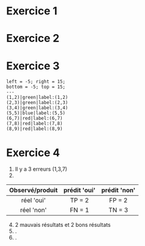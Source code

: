 # Exercice 1



# Exercice 2



# Exercice 3

```desmos-graph
left = -5; right = 15;
bottom = -5; top = 15;
---
(1,2)|green|label:(1,2)
(2,3)|green|label:(2,3)
(3,4)|green|label:(3,4)
(5,5)|blue|label:(5,5)
(6,7)|red|label:(6,7)
(7,8)|red|label:(7,8)
(8,9)|red|label:(8,9)
```


# Exercice 4

1. Il y a 3 erreurs (1,3,7)
2. 
   
| Observé/produit | prédit 'oui' | prédit 'non' |
| :-------------: | :----------: | :----------: |
|   réel 'oui'    |    TP = 2    |    FP = 2    |
|   réel 'non'    |    FN = 1    |    TN = 3    |
4. 2 mauvais résultats et 2 bons résultats
5. .
6. .
